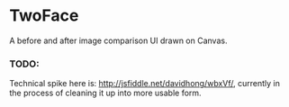 # TwoFace

A before and after image comparison UI drawn on Canvas.

### TODO:

Technical spike here is: http://jsfiddle.net/davidhong/wbxVf/, currently in the process of cleaning it up into more usable
form.